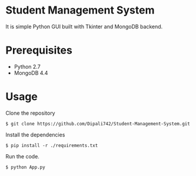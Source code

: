 # Student Management System

It is simple Python GUI built with Tkinter and MongoDB backend.

# Prerequisites
- Python 2.7
- MongoDB 4.4

# Usage
 Clone the repository
```
$ git clone https://github.com/Dipali742/Student-Management-System.git
```
 Install the dependencies
```
$ pip install -r ./requirements.txt
```
 Run the code.
```
$ python App.py
```





